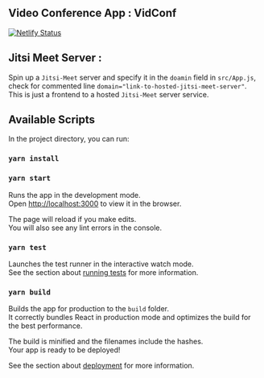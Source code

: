 ## Video Conference App : VidConf

[![Netlify Status](https://api.netlify.com/api/v1/badges/afc8112f-3eea-4419-a850-e860b251726c/deploy-status)](https://app.netlify.com/sites/vidconf/deploys)

## Jitsi Meet Server : 

Spin up a `Jitsi-Meet` server and specify it in the `doamin` field in `src/App.js`, check for commented line `domain="link-to-hosted-jitsi-meet-server"`. This is just a frontend to a hosted `Jitsi-Meet` server service.

## Available Scripts

In the project directory, you can run:

### `yarn install`

### `yarn start`

Runs the app in the development mode.<br />
Open [http://localhost:3000](http://localhost:3000) to view it in the browser.

The page will reload if you make edits.<br />
You will also see any lint errors in the console.

### `yarn test`

Launches the test runner in the interactive watch mode.<br />
See the section about [running tests](https://facebook.github.io/create-react-app/docs/running-tests) for more information.

### `yarn build`

Builds the app for production to the `build` folder.<br />
It correctly bundles React in production mode and optimizes the build for the best performance.

The build is minified and the filenames include the hashes.<br />
Your app is ready to be deployed!

See the section about [deployment](https://facebook.github.io/create-react-app/docs/deployment) for more information.
